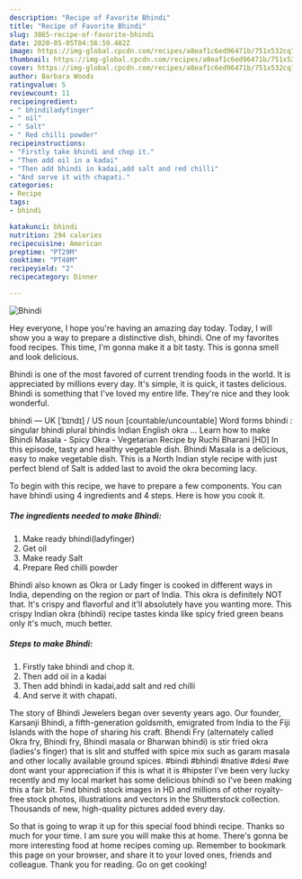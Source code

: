 ```yaml
---
description: "Recipe of Favorite Bhindi"
title: "Recipe of Favorite Bhindi"
slug: 3865-recipe-of-favorite-bhindi
date: 2020-05-05T04:56:59.402Z
image: https://img-global.cpcdn.com/recipes/a8eaf1c6ed96471b/751x532cq70/bhindi-recipe-main-photo.jpg
thumbnail: https://img-global.cpcdn.com/recipes/a8eaf1c6ed96471b/751x532cq70/bhindi-recipe-main-photo.jpg
cover: https://img-global.cpcdn.com/recipes/a8eaf1c6ed96471b/751x532cq70/bhindi-recipe-main-photo.jpg
author: Barbara Woods
ratingvalue: 5
reviewcount: 11
recipeingredient:
- " bhindiladyfinger"
- " oil"
- " Salt"
- " Red chilli powder"
recipeinstructions:
- "Firstly take bhindi and chop it."
- "Then add oil in a kadai"
- "Then add bhindi in kadai,add salt and red chilli"
- "And serve it with chapati."
categories:
- Recipe
tags:
- bhindi

katakunci: bhindi 
nutrition: 294 calories
recipecuisine: American
preptime: "PT29M"
cooktime: "PT48M"
recipeyield: "2"
recipecategory: Dinner

---
```



![Bhindi](https://img-global.cpcdn.com/recipes/a8eaf1c6ed96471b/751x532cq70/bhindi-recipe-main-photo.jpg)

Hey everyone, I hope you're having an amazing day today. Today, I will show you a way to prepare a distinctive dish, bhindi. One of my favorites food recipes. This time, I'm gonna make it a bit tasty. This is gonna smell and look delicious.

Bhindi is one of the most favored of current trending foods in the world. It is appreciated by millions every day. It's simple, it is quick, it tastes delicious. Bhindi is something that I've loved my entire life. They're nice and they look wonderful.

bhindi — UK [ˈbɪndɪ] / US noun [countable/uncountable] Word forms bhindi : singular bhindi plural bhindis Indian English okra … Learn how to make Bhindi Masala - Spicy Okra - Vegetarian Recipe by Ruchi Bharani [HD] In this episode, tasty and healthy vegetable dish. Bhindi Masala is a delicious, easy to make vegetable dish. This is a North Indian style recipe with just perfect blend of Salt is added last to avoid the okra becoming lacy.


To begin with this recipe, we have to prepare a few components. You can have bhindi using 4 ingredients and 4 steps. Here is how you cook it.

<!--inarticleads1-->

##### The ingredients needed to make Bhindi:

1. Make ready  bhindi(ladyfinger)
1. Get  oil
1. Make ready  Salt
1. Prepare  Red chilli powder


Bhindi also known as Okra or Lady finger is cooked in different ways in India, depending on the region or part of India. This okra is definitely NOT that. It&#39;s crispy and flavorful and it&#39;ll absolutely have you wanting more. This crispy Indian okra (bhindi) recipe tastes kinda like spicy fried green beans only it&#39;s much, much better. 

<!--inarticleads2-->

##### Steps to make Bhindi:

1. Firstly take bhindi and chop it.
1. Then add oil in a kadai
1. Then add bhindi in kadai,add salt and red chilli
1. And serve it with chapati.


The story of Bhindi Jewelers began over seventy years ago. Our founder, Karsanji Bhindi, a fifth-generation goldsmith, emigrated from India to the Fiji Islands with the hope of sharing his craft. Bhendi Fry (alternately called Okra fry, Bhindi fry, Bhindi masala or Bharwan bhindi) is stir fried okra (ladies&#39;s finger) that is slit and stuffed with spice mix such as garam masala and other locally available ground spices. #bindi #bhindi #native #desi #we dont want your appreciation if this is what it is #hipster I&#39;ve been very lucky recently and my local market has some delicious bhindi so I&#39;ve been making this a fair bit. Find bhindi stock images in HD and millions of other royalty-free stock photos, illustrations and vectors in the Shutterstock collection. Thousands of new, high-quality pictures added every day. 

So that is going to wrap it up for this special food bhindi recipe. Thanks so much for your time. I am sure you will make this at home. There's gonna be more interesting food at home recipes coming up. Remember to bookmark this page on your browser, and share it to your loved ones, friends and colleague. Thank you for reading. Go on get cooking!
